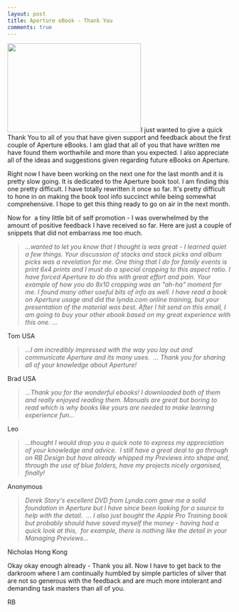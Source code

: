 ```yaml
---
layout: post
title: Aperture eBook - Thank You
comments: true
---
```

<a rel="prettyPhoto" href="http://photo.rwboyer.com/wp-content/uploads/2010/01/2000-067-10_1.jpg"><img class="alignleft size-medium wp-image-2109" title="2000-067-10_1" src="http://photo.rwboyer.com/wp-content/uploads/2010/01/2000-067-10_1-300x200.jpg" alt="" width="300" height="200" /></a>I just wanted to give a quick Thank You to all of you that have given support and feedback about the first couple of Aperture eBooks. I am glad that all of you that have written me have found them worthwhile and more than you expected. I also appreciate all of the ideas and suggestions given regarding future eBooks on Aperture.

Right now I have been working on the next one for the last month and it is pretty slow going. It is dedicated to the Aperture book tool. I am finding this one pretty difficult. I have totally rewritten it once so far. It's pretty difficult to hone in on making the book tool info succinct while being somewhat comprehensive. I hope to get this thing ready to go on air in the next month.

Now for  a tiny little bit of self promotion - I was overwhelmed by the amount of positive feedback I have received so far. Here are just a couple of snippets that did not embarrass me too much.
<blockquote><em>...wanted to let you know that I thought is was great - I learned quiet a few things. Your discussion of stacks and stack picks and album picks was a revelation for me. One thing that I do for family events is print 6x4 prints and I must do a special cropping to this aspect ratio. I have forced Aperture to do this with great effort and pain. Your example of how you do 8x10 cropping was an "ah-ha" moment for me. I found many other useful bits of info as well. I have read a book on Aperture usage and did the lynda.com online training, but your presentation of the material was best. After I hit send on this email, I am going to buy your other ebook based on my great experience with this one. ...</em></blockquote>
Tom USA
<blockquote><em>...I am incredibly impressed with the way you lay out and
communicate Aperture and its many uses.  ... Thank
you for sharing all of your knowledge about Aperture!</em></blockquote>
Brad USA
<blockquote>...<em>Thank you for the wonderful ebooks! I downloaded both of them and really enjoyed reading them. Manuals are great but bori</em><em>ng to read which is why books like yours are needed to make learning experience fun...</em></blockquote>
Leo
<blockquote>...<em>thought I would drop you a quick note to express my appreciation of your knowledge and advice.  I still have a great deal to go through on RB Design but have already whipped my Previews into shape and, through the use of blue folders, have my projects nicely organised, finally!</em></blockquote>
Anonymous
<blockquote><em>Derek Story's excellent DVD from </em><em>Lynda.com</em><em> gave me a solid foundation in Aperture but I have since been looking for a source to help with the detail.  ... I also just bought the Apple Pro Training book but probably should have saved myself the money - having had a quick look at this,  for example, there is nothing like the detail in your Managing Previews...</em></blockquote>
Nicholas Hong Kong

Okay okay enough already - Thank you all. Now I have to get back to the darkroom where I am continually humbled by simple particles of silver that are not so generous with the feedback and are much more intolerant and demanding task masters than all of you.

RB